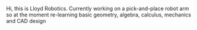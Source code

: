 Hi, this is Lloyd Robotics. Currently working on a pick-and-place robot arm so at the moment re-learning basic geometry, algebra, calculus, mechanics and CAD design
